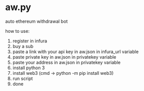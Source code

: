 # aw.py
auto ethereum withdrawal bot

how to use:

1. register in infura
2. buy a sub
3. paste a link with your api key in aw.json in infura_url variable
4. paste private key in aw.json in privatekey variable
5. paste your address in aw.json in privatekey variable
6. install python 3
7. install web3 (cmd -> python -m pip install web3)
8. run script
9. done
